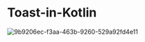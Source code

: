 # Toast-in-Kotlin
![9b9206ec-f3aa-463b-9260-529a92fd4e11](https://user-images.githubusercontent.com/59532676/122602143-f25cc980-d08f-11eb-9fda-a62380e9ad9b.jpg)
